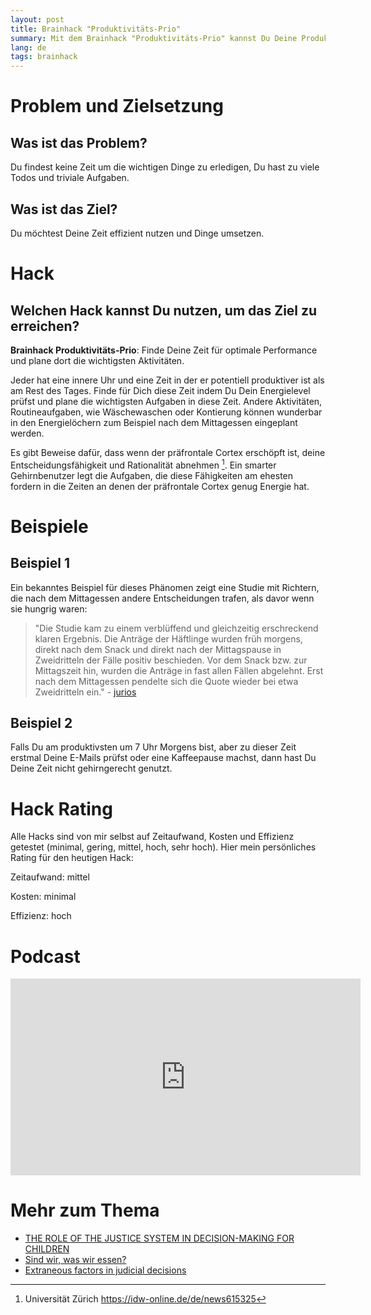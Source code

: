 ```yaml
---
layout: post
title: Brainhack "Produktivitäts-Prio"
summary: Mit dem Brainhack "Produktivitäts-Prio" kannst Du Deine Produktivität steigern und Deine Zeit effizient und gehirngerecht nutzen
lang: de
tags: brainhack
---
```

  
# Problem und Zielsetzung

## Was ist das Problem?
Du findest keine Zeit um die wichtigen Dinge zu erledigen, Du hast zu viele Todos und triviale Aufgaben.

## Was ist das Ziel?
Du möchtest Deine Zeit effizient nutzen und Dinge umsetzen.

# Hack

## Welchen Hack kannst Du nutzen, um das Ziel zu erreichen?

**Brainhack Produktivitäts-Prio**: Finde Deine Zeit für optimale Performance und plane dort die wichtigsten Aktivitäten.

Jeder hat eine innere Uhr und eine Zeit in der er potentiell produktiver ist als am Rest des Tages.
Finde für Dich diese Zeit indem Du Dein Energielevel prüfst und plane die wichtigsten Aufgaben in diese Zeit.
Andere Aktivitäten, Routineaufgaben, wie Wäschewaschen oder Kontierung können wunderbar in den Energielöchern zum Beispiel nach dem Mittagessen eingeplant werden.

Es gibt Beweise dafür, dass wenn der präfrontale Cortex erschöpft ist, deine Entscheidungsfähigkeit und Rationalität abnehmen [^1].
Ein smarter Gehirnbenutzer legt die Aufgaben, die diese Fähigkeiten am ehesten fordern in die Zeiten an denen der präfrontale Cortex genug Energie hat.

# Beispiele

## Beispiel 1
Ein bekanntes Beispiel für dieses Phänomen zeigt eine Studie mit Richtern, die nach dem Mittagessen andere Entscheidungen trafen, als davor wenn sie hungrig waren:

> "Die Studie kam zu einem verblüffend und gleichzeitig erschreckend klaren Ergebnis. 
Die Anträge der Häftlinge wurden früh morgens, direkt nach dem Snack und direkt nach der Mittagspause in Zweidritteln der Fälle positiv beschieden. 
Vor dem Snack bzw. zur Mittagszeit hin, wurden die Anträge in fast allen Fällen abgelehnt.
Erst nach dem Mittagessen pendelte sich die Quote wieder bei etwa Zweidritteln ein." - [jurios](https://jurios.de/2018/04/17/studie-hungrige-richter-faellen-haertere-urteile/)

## Beispiel 2
Falls Du am produktivsten um 7 Uhr Morgens bist, aber zu dieser Zeit erstmal Deine E-Mails prüfst oder eine Kaffeepause machst, dann hast Du Deine Zeit nicht gehirngerecht genutzt.

# Hack Rating
Alle Hacks sind von mir selbst auf Zeitaufwand, Kosten und Effizienz getestet (minimal, gering, mittel, hoch, sehr hoch). Hier mein persönliches Rating für den heutigen Hack:

Zeitaufwand: mittel

Kosten: minimal

Effizienz: hoch

# Podcast

<iframe width="560" height="315" src="https://onedrive.live.com/embed?resid=F04595E7901D39B9%21109&authkey=!AG00dfyHCHtrf1o" title="YouTube video player" frameborder="0" allow="accelerometer; autoplay; clipboard-write; encrypted-media; gyroscope; picture-in-picture; web-share" allowfullscreen></iframe>

# Mehr zum Thema
- [THE ROLE OF THE JUSTICE SYSTEM IN DECISION-MAKING FOR
CHILDREN](https://www.judiciary.uk/wp-content/uploads/2018/04/spt-ryder-bapscan-april2018.pdf)
- [Sind wir, was wir essen?](https://www.psychologie.ch/sind-wir-was-wir-essen)
- [Extraneous factors in judicial decisions](https://www.pnas.org/doi/10.1073/pnas.1018033108)

[^1]: Universität Zürich https://idw-online.de/de/news615325



